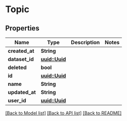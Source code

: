 # Topic

## Properties

Name | Type | Description | Notes
------------ | ------------- | ------------- | -------------
**created_at** | **String** |  | 
**dataset_id** | [**uuid::Uuid**](uuid::Uuid.md) |  | 
**deleted** | **bool** |  | 
**id** | [**uuid::Uuid**](uuid::Uuid.md) |  | 
**name** | **String** |  | 
**updated_at** | **String** |  | 
**user_id** | [**uuid::Uuid**](uuid::Uuid.md) |  | 

[[Back to Model list]](../README.md#documentation-for-models) [[Back to API list]](../README.md#documentation-for-api-endpoints) [[Back to README]](../README.md)



